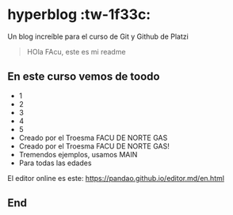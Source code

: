 # hyperblog :tw-1f33c:
Un blog increíble para el curso de Git y Github de Platzi
> HOla FAcu, este es mi readme

## En este curso vemos de toodo
* 1
* 2
* 3
* 4
* 5
* Creado por el Troesma FACU DE NORTE GAS
* Creado por el Troesma FACU DE NORTE GAS!
* Tremendos ejemplos, usamos MAIN
* Para todas las edades
  

El editor online es este:
https://pandao.github.io/editor.md/en.html

## End